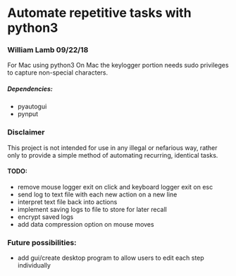 # Automate repetitive tasks with python3

### William Lamb 09/22/18

For Mac using python3
On Mac the keylogger portion needs sudo privileges to capture non-special characters.

##### Dependencies:
- pyautogui
- pynput

### Disclaimer
This project is not intended for use in any illegal or nefarious way, rather only to provide a simple method of automating recurring, identical tasks.

#### TODO:
- remove mouse logger exit on click and keyboard logger exit on esc
- send log to text file with each new action on a new line
- interpret text file back into actions
- implement saving logs to file to store for later recall
- encrypt saved logs
- add data compression option on mouse moves

### Future possibilities:
- add gui/create desktop program to allow users to edit each step individually
